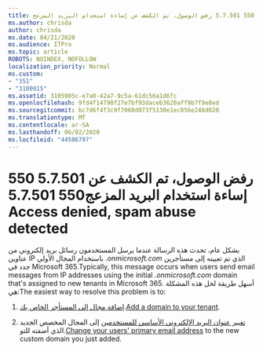```yaml
---
title: رمز الخطأ 550 5.7.501 رفض الوصول، تم الكشف عن إساءة استخدام البريد المزعج
ms.author: chrisda
author: chrisda
ms.date: 04/21/2020
ms.audience: ITPro
ms.topic: article
ROBOTS: NOINDEX, NOFOLLOW
localization_priority: Normal
ms.custom:
- "351"
- "3100015"
ms.assetid: 3105905c-e7a0-42a7-9c5a-61dc56a1d6fc
ms.openlocfilehash: 9fd4f14798f27e7bf93daceb3620aff9b7f9e8ed
ms.sourcegitcommit: bc7d6f4f3c9f7060d073f5130e1ec856e248d020
ms.translationtype: MT
ms.contentlocale: ar-SA
ms.lasthandoff: 06/02/2020
ms.locfileid: "44506797"
---
```

# <a name="550-57501-access-denied-spam-abuse-detected"></a><span data-ttu-id="6efb4-102">550 5.7.501 رفض الوصول، تم الكشف عن إساءة استخدام البريد المزعج</span><span class="sxs-lookup"><span data-stu-id="6efb4-102">550 5.7.501 Access denied, spam abuse detected</span></span>

<span data-ttu-id="6efb4-103">بشكل عام، تحدث هذه الرسالة عندما يرسل المستخدمون رسائل بريد إلكتروني من عناوين IP باستخدام المجال الأولي *.onmicrosoft.com* الذي تم تعيينه إلى مستأجرين جدد في Microsoft 365.</span><span class="sxs-lookup"><span data-stu-id="6efb4-103">Typically, this message occurs when users send email messages from IP addresses using the initial *.onmicrosoft.com* domain that's assigned to new tenants in Microsoft 365.</span></span> <span data-ttu-id="6efb4-104">أسهل طريقة لحل هذه المشكلة هي:</span><span class="sxs-lookup"><span data-stu-id="6efb4-104">The easiest way to resolve this problem is to:</span></span>

1. <span data-ttu-id="6efb4-105">[إضافة مجال إلى المستأجر الخاص بك](https://docs.microsoft.com/microsoft-365/admin/setup/add-domain).</span><span class="sxs-lookup"><span data-stu-id="6efb4-105">[Add a domain to your tenant](https://docs.microsoft.com/microsoft-365/admin/setup/add-domain).</span></span>

2. <span data-ttu-id="6efb4-106">[تغيير عنوان البريد الإلكتروني الأساسي للمستخدمين](https://docs.microsoft.com/microsoft-365/admin/add-users/change-a-user-name-and-email-address) إلى المجال المخصص الجديد الذي أضفته للتو.</span><span class="sxs-lookup"><span data-stu-id="6efb4-106">[Change your users' primary email address](https://docs.microsoft.com/microsoft-365/admin/add-users/change-a-user-name-and-email-address) to the new custom domain you just added.</span></span>
